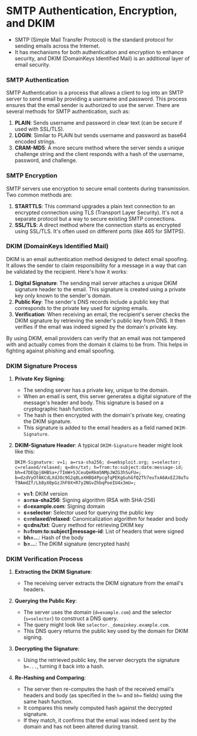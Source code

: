 # SMTP Authentication, Encryption, and DKIM
- SMTP (Simple Mail Transfer Protocol) is the standard protocol for sending emails across the Internet.
- It has mechanisms for both authentication and encryption to enhance security, and DKIM (DomainKeys Identified Mail) is an additional layer of email security. 

### SMTP Authentication

SMTP Authentication is a process that allows a client to log into an SMTP server to send email by providing a username and password. This process ensures that the email sender is authorized to use the server. There are several methods for SMTP authentication, such as:

1. **PLAIN**: Sends username and password in clear text (can be secure if used with SSL/TLS).
2. **LOGIN**: Similar to PLAIN but sends username and password as base64 encoded strings.
3. **CRAM-MD5**: A more secure method where the server sends a unique challenge string and the client responds with a hash of the username, password, and challenge.

### SMTP Encryption

SMTP servers use encryption to secure email contents during transmission. Two common methods are:

1. **STARTTLS**: This command upgrades a plain text connection to an encrypted connection using TLS (Transport Layer Security). It's not a separate protocol but a way to secure existing SMTP connections.
2. **SSL/TLS**: A direct method where the connection starts as encrypted using SSL/TLS. It's often used on different ports (like 465 for SMTPS).

### DKIM (DomainKeys Identified Mail)

DKIM is an email authentication method designed to detect email spoofing. It allows the sender to claim responsibility for a message in a way that can be validated by the recipient. Here's how it works:

1. **Digital Signature**: The sending mail server attaches a unique DKIM signature header to the email. This signature is created using a private key only known to the sender's domain.
2. **Public Key**: The sender's DNS records include a public key that corresponds to the private key used for signing emails.
3. **Verification**: When receiving an email, the recipient's server checks the DKIM signature by retrieving the sender's public key from DNS. It then verifies if the email was indeed signed by the domain's private key.

By using DKIM, email providers can verify that an email was not tampered with and actually comes from the domain it claims to be from. This helps in fighting against phishing and email spoofing.

### DKIM Signature Process

1. **Private Key Signing**:
   - The sending server has a private key, unique to the domain.
   - When an email is sent, this server generates a digital signature of the message's header and body. This signature is based on a cryptographic hash function.
   - The hash is then encrypted with the domain's private key, creating the DKIM signature.
   - This signature is added to the email headers as a field named `DKIM-Signature`.

2. **DKIM-Signature Header**: A typical `DKIM-Signature` header might look like this:
   ```
   DKIM-Signature: v=1; a=rsa-sha256; d=websploit.org; s=selector;
   c=relaxed/relaxed; q=dns/txt; h=from:to:subject:date:message-id;
   bh=47DEQpj8HBSa+/TImW+5JCeuQeRkm5NMpJWZG3hSuFU=;
   b=dzdVyOfAKCdLXdJOc9G2q8LoXHBQ4PpcgfqPEKgGuhGfQ2Th7euTxA6AxEZJ8uTu
   T9AmdZf/Lb8yX0pGzJhF0X+R7y2NGvZhbqPoeIU4x3mU=;
   ```

   - **v=1**: DKIM version
   - **a=rsa-sha256**: Signing algorithm (RSA with SHA-256)
   - **d=example.com**: Signing domain
   - **s=selector**: Selector used for querying the public key
   - **c=relaxed/relaxed**: Canonicalization algorithm for header and body
   - **q=dns/txt**: Query method for retrieving DKIM key
   - **h=from:to:subject:date:message-id**: List of headers that were signed
   - **bh=...**: Hash of the body
   - **b=...**: The DKIM signature (encrypted hash)

### DKIM Verification Process

1. **Extracting the DKIM Signature**:
   - The receiving server extracts the DKIM signature from the email's headers.

2. **Querying the Public Key**:
   - The server uses the domain (`d=example.com`) and the selector (`s=selector`) to construct a DNS query.
   - The query might look like `selector._domainkey.example.com`.
   - This DNS query returns the public key used by the domain for DKIM signing.

3. **Decrypting the Signature**:
   - Using the retrieved public key, the server decrypts the signature `b=...`, turning it back into a hash.

4. **Re-Hashing and Comparing**:
   - The server then re-computes the hash of the received email's headers and body (as specified in the `h=` and `bh=` fields) using the same hash function.
   - It compares this newly computed hash against the decrypted signature.
   - If they match, it confirms that the email was indeed sent by the domain and has not been altered during transit.

